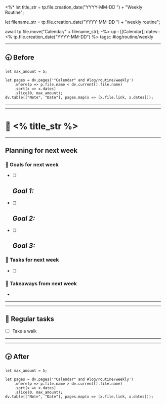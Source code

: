 <%*
let title_str = tp.file.creation_date("YYYY-MM-DD ") + "Weekly Routine";

let filename_str = tp.file.creation_date("YYYY-MM-DD ") + "weekly routine";

await tp.file.move("Calendar/" + filename_str);
-%>
up:: [[Calendar]]
dates:: <% tp.file.creation_date("YYYY-MM-DD") %>
tags:: #log/routine/weekly 

---

## 🕤 Before
```dataviewjs
let max_amount = 5;

let pages = dv.pages('"Calendar" and #log/routine/weekly')
    .where(p => p.file.name < dv.current().file.name)
    .sort(x => x.dates)
    .slice(0, max_amount);
dv.table(["Note", "Date"], pages.map(x => [x.file.link, x.dates]));
```

---
---

# 🧹 <% title_str %>

---
## Planning for next week

### 🎯 Goals for next week
- [ ] *Goal 1:* 
    - 
- [ ] *Goal 2:* 
    - 
- [ ] *Goal 3:* 
    - 

### 📌 Tasks for next week
- [ ] 

### 🚀 Takeaways from next week
- 


---
---
## 📌 Regular tasks
- [ ] Take a walk


---
---

## 🕞 After
```dataviewjs
let max_amount = 5;

let pages = dv.pages('"Calendar" and #log/routine/weekly')
    .where(p => p.file.name > dv.current().file.name)
    .sort(x => x.dates)
    .slice(0, max_amount);
dv.table(["Note", "Date"], pages.map(x => [x.file.link, x.dates]));
```